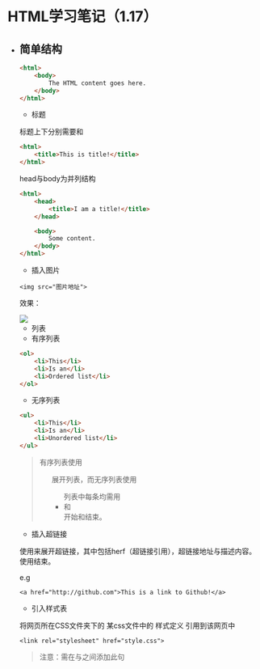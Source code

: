 # HTML学习笔记（1.17）

- ## 简单结构

  ```html
  <html>
      <body>
          The HTML content goes here.
      </body>
  </html>
  ```

  - 标题

  标题上下分别需要<head>和</head>

  ```html
  <html>
      <title>This is title!</title>
  </html>
  ```

  

  head与body为并列结构

  ```html
  <html>
      <head>
          <title>I am a title!</title>
      </head>
  
      <body>
          Some content.
      </body>
  </html>
  ```

  - 插入图片

  `<img src="图片地址">`

  效果：

  <img src="http://www.goupu.com.cn/file/upload/201808/26/131106361.jpg">

  -  列表
    - 有序列表

    ```html
    <ol>
        <li>This</li>
        <li>Is an</li>
        <li>Ordered list</li>
    </ol>
    ```

    - 无序列表

    ```html
    <ul>
        <li>This</li>
        <li>Is an</li>
        <li>Unordered list</li>
    </ul>
    ```

    > 有序列表使用<ol>展开列表，而无序列表使用<ul> 列表中每条均需用<li>和</li>开始和结束。

  - 插入超链接

  使用<a>来展开超链接，其中包括herf（超链接引用），超链接地址与描述内容。使用</a>结束。

  e.g

  `<a href="http://github.com">This is a link to Github!</a>`

  - 引入样式表

  将网页所在CSS文件夹下的 某css文件中的 样式定义 引用到该网页中

  `<link rel="stylesheet" href="style.css">`

  > 注意：需在<head>与</head>之间添加此句